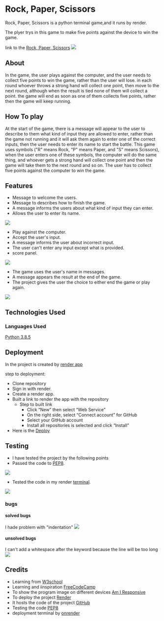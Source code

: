 # Rock, Paper, Scissors
Rock, Paper, Scissors is a python terminal game,and it runs by render.

The plyer trys in this game to make five points against the device to win the game.

link to the [Rock, Paper, Scissors](https://mypython.onrender.com/)
<img src="images/capture11.jpg">

## About
In the game, the user plays against the computer, and the user needs to collect five points to win the game, rather than the user will lose. in each round whoever throws a strong hand will collect one point, then move to the next round, although when the result is tied none of them will collect a point.
the game will end as soon as one of them collects five points, rather then the game will keep running.

## How To play
At the start of the game, there is a message will appear to the user to describe to them what kind of input they are allowed to enter, rather than the game not running and it will ask them again to enter one of the correct inputs, then the user needs to enter its name to start the battle.
This game uses symbols ("R" means Rock, "P" means Paper, and "S" means Scissors),
when the user enters one of these symbols, the computer will do the same thing, and whoever gets a strong hand will collect one point and then the game will take them to the next round and so on.
The user has to collect five points against the computer to win the game.

## Features 
- Message to welcome the users.
- Message to describes how to finish the game.
- A message informs the users about what kind of input they can enter.
- Allows the user to enter its name.
<img src="images/feature1.jpg">

- Play against the computer.
- Accept the user's input. 
- A message informs the user about incorrect input.
- The user can't enter any input except what is provided.
- score panel.
<img src="images/feature2.jpg">

- The game uses the user's name in messages.
- A message appears the result at the end of the game.
- The project gives the user the choice to either end the game or play again.
<img src="images/feature3.jpg">

## Technologies Used
### Languages Used
[Python 3.8.5 ](https://www.python.org/downloads/release/python-385/)

## Deployment
In the project is created by [render app](https://render.com/)

step to deployment:
- Clone repository
- Sign in with render.
- Create a render app.
- Built a link to render the app with the repository
  * Step to built link
    - Click “New” then select “Web Service”
    - On the right side, select “Connect account” for GitHub
    - Select your GitHub account
    - Install all repositories is selected and click “Install”
- Here is the [Deploy](https://mypython.onrender.com/)


## Testing
- I have tested the project by the following points
- Passed the code to [PEP8](https://pep8ci.herokuapp.com/#).
<img src="images/capture2.jpg">

- Tested the code in my render [terminal](https://mypython.onrender.com/).
<img src="images/feature1.jpg">

### bugs

#### solved bugs
I hade problem with "indentation"
<img src="images/bug1.jpg">
#### unsolved bugs
I can't add a whitespace after the keyword because the line will be too long
<img src="images/c.jpg">

## Credits
- Learning from [W3school](https://www.w3schools.com/js/default.asp)
- Learning and iinspiration [FreeCodeCamp](https://www.freecodecamp.org/)
- To show the program image on different devices [Am I Responsive](https://ui.dev/amiresponsive)
- To deploy the project [Render](https://render.com/) 
- It hosts the code of the project [GitHub](https://github.com/)
- Testing the code [PEP8](https://pep8ci.herokuapp.com/#)
- deployment terminal by [onrender](https://mypython.onrender.com/)



